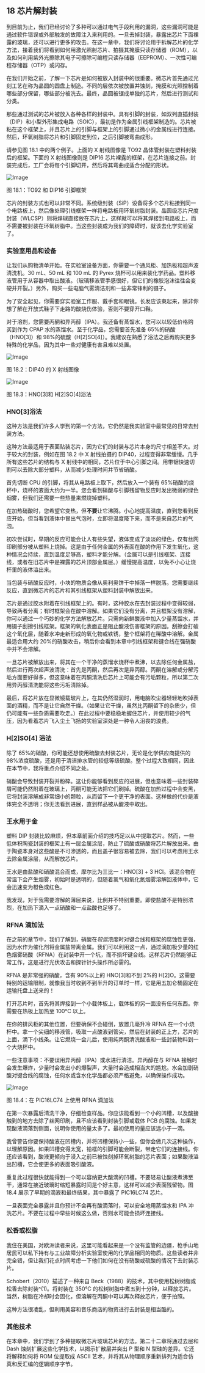 ## **18  芯片解封装**

到目前为止，我们已经讨论了多种可以通过电气手段利用的漏洞，这些漏洞可能是通过软件错误或外部触发的故障注入来利用的。一旦去掉封装，暴露出芯片下面裸露的玻璃，还可以进行更多的攻击。在这一章中，我们将讨论用于拆解芯片的化学方法，接着我们将看到如何用激光照射芯片、拍摄其掩膜只读存储器（ROM），以及如何利用紫外光擦除其电子可擦除可编程只读存储器（EEPROM）、一次性可编程存储器（OTP）或闪存。

在我们开始之前，了解一下芯片是如何被放入封装中的很重要。微芯片首先通过光刻工艺在称为晶圆的圆盘上制造。不同的层依次被放置并蚀刻，掩膜和光照控制着哪些部分保留，哪些部分被洗去。最终，晶圆被锯成单独的芯片，然后进行测试和分类。

那些通过测试的芯片被放入各种各样的封装中。具有引脚的封装，如双列直插封装（DIP）和小型外形集成电路（SOIC），最初是作为金属引线框架制造的。芯片被粘在这个框架上，并且芯片上的引脚与框架上的引脚通过微小的金属线进行连接。然后，环氧树脂将芯片和引脚固定到位，之后引脚被弯曲成形。

请参见图 18.1 中的两个例子。上面的 X 射线图像是 TO92 晶体管封装在塑料封装后的框架。下面的 X 射线图像则是 DIP16 芯片裸露的框架，在芯片连接之前。封装完成后，工厂会将每个引脚切开，然后将其弯曲成适合分配的形状。

![Image](img/f0168-01.jpg)

图 18.1：TO92 和 DIP16 引脚框架

芯片的封装方式也可以非常不同。系统级封装（SiP）设备将多个芯片粘接到同一个电路板上，然后像处理引线框架一样将电路板用环氧树脂封装。晶圆级芯片尺度封装（WLCSP）则将焊球直接放在芯片上，这样就可以将其焊接到电路板上，而不需要被封装在环氧树脂中。当这些封装成为我们的障碍时，就该去化学实验室了。

### **实验室用品和设备**

让我们从购物清单开始。在实验室设备方面，你需要一个通风柜、加热板和超声波清洗机。30 mL、50 mL 和 100 mL 的 Pyrex 烧杯可以用来装化学药品。塑料移液管用于从容器中取出酸液。（玻璃移液管手感很好，但它们的橡胶泡沫往往会变硬并开裂。）另外，购买一些电脑气雾清洁剂和一些非常锋利的镊子。

为了安全起见，你需要穿实验室工作服、戴手套和眼镜。长发应该束起来，除非你想了解在开放式鞋子下走路的酸烧伤体验，否则不要穿开口鞋。

对于溶剂，您需要丙酮和异丙醇（IPA）。我还备有蒸馏水，您可以以较低价格购买到作为 CPAP 水的蒸馏水。至于化学品，您需要首先准备 65%的硝酸（HNO[3]）和 98%的硫酸（H[2]SO[4]）。我建议在熟悉了浴法之后再购买更多特殊的化学品，因为其中一些对健康有害且难以处置。

![Image](img/f0170-01.jpg)

图 18.2：DIP40 的 X 射线图像

![Image](img/f0170-02.jpg)

图 18.3：HNO[3]和 H[2]SO[4]浴法

### **HNO[3]浴法**

这种方法是我们许多人学到的第一个方法，它仍然是我实验室中最常见的日常去封装方法。

这种方法最适用于表面贴装芯片，因为它们的封装与芯片本身的尺寸相差不大。对于较大的封装，例如在图 18.2 中 X 射线拍摄的 DIP40，过程变得非常缓慢。几乎所有这些芯片的结构与 X 射线中的相同，芯片位于中心引脚之间。用带锯快速切割可以去除大部分塑料，从而减少处理时间并节省硝酸。

首先切断 CPU 的引脚，将其从电路板上取下，然后放入一个装有 65%硝酸的烧杯中，烧杯的液面大约为一半。您会看到硝酸与引脚残留物反应时发出微弱的绿色烟雾，但我们还需要一些热量来燃烧掉塑料。

在加热硝酸时，您希望它变热，但**不要**让它沸腾。小心地提高温度，直到您看到反应开始，但当看到液体中冒出气泡时，立即将温度降下来，而不是来自芯片的气泡。

初次尝试时，早期的反应可能会让人有些失望，液体变成了淡淡的绿色，仅有丝网印刷部分被从塑料上烧掉。这是由于任何金属的外表面在酸的作用下发生氧化，这种情况会持续，直到温度足够高，塑料才能分解。（金属可以是引线框架、连接线，或者在旧芯片中是裸露的芯片顶部金属层。）缓慢提高温度，以免不小心让烧杯里的液体溢出来。

当包装与硝酸反应时，小块的物质会像从奥利奥饼干中掉落一样脱落。您需要继续反应，直到微芯片的芯片和其引线框架从塑料封装中解放出来。

芯片是通过胶水附着在引线框架上的。有时，这种胶水在去封装过程中变得较弱，导致两者分离；有时框架会在酸中溶解。如果它们没有分离，并且框架没有溶解，你可以通过一个巧妙的化学方法解放芯片。只需向新鲜酸液中加入少量蒸馏水，并用镊子刮擦引线框架。框架的氧化表面正是阻止酸液伤害框架的原因。刮擦会打破这个氧化层，随着水冲走新形成的氧化物或铁锈，整个框架将在稀酸中溶解。金属最适合用大约 20%的硝酸攻击，稍后你会看到本章中引线框架和键合线在强硝酸中并不会溶解。

一旦芯片被解放出来，将其在一个干净的蒸馏水烧杯中煮沸，以去除任何金属盐，然后进行两次超声波清洗：首先是丙酮，然后再次是异丙醇。丙酮在溶解或分解污垢方面要好得多，但这意味着在丙酮清洗后芯片上可能会有污垢颗粒，所以第二次用异丙醇清洗能将这些污垢清除掉。

最后，将芯片放在显微镜载玻片上，在其仍然湿润时，用电脑吹尘器轻轻地吹掉表面的酒精，而不是让它自然干燥。（如果让它干燥，虽然比丙酮留下的杂质少，但仍可能有一些杂质需要吹走。）在此过程中要稳稳地握住芯片，并使用较少的气压，因为看着芯片飞入尘土飞扬的实验室深处是一种令人沮丧的浪费。

### **H[2]SO[4] 浴法**

除了 65%的硝酸，你可能还想使用硫酸去封装芯片，无论是化学供应商提供的 98%浓度硫酸，还是用于清洁排水管的较低等级硫酸。整个过程大致相同，因此在本节中，我将重点介绍不同之处。

硝酸会导致封装开裂并粉碎。这让你能够看到反应的进展，但也意味着一些封装碎屑可能仍然附着在玻璃上，丙酮可能无法把它们刷掉。硫酸在加热过程中会变黑，它将封装溶解成非常细小的颗粒，从而留下一个更干净的表面。这样做的代价是液体完全不透明；你无法看到进展，直到样品被从酸液中取出。

### **王水用于金**

塑料 DIP 封装比较麻烦，但本章前面介绍的技巧足以从中提取芯片。然而，一些低体积陶瓷封装的框架上有一层金属涂层，防止了硫酸或硝酸将芯片解放出来。由于陶瓷本身对这些酸是不可渗透的，而且盖子很容易被去除，我们可以考虑用王水去除金属涂层，从而解放芯片。

王水是由盐酸和硝酸混合而成，摩尔比为三比一：HNO[3] + 3 HCl。该混合物在常温下会产生烟雾，初始时是透明的，但随着氯气和氧化氮烟雾溶解回液体中，它会迅速变为橙色或红色。

我发现，对于我需要溶解的薄层来说，比例并不特别重要。即使盐酸不是特别浓烈，在加热下滴入一点硝酸和一点盐酸也足够了。

### **RFNA 滴加法**

在之前的章节中，我们了解到，硝酸在*较低*浓度时对键合线和框架的腐蚀性更强，因为水作为催化剂将金属盐带离金属。我们可以利用这一点，通过滴加极少量的红色烟雾硝酸（RFNA）在封装中开一个坑，而不损坏键合线。这样芯片仍然能够正常工作，这是进行光伏攻击和探针针头操作所必需的。

RFNA 是非常强的硝酸，含有 90%以上的 HNO[3]和不到 2%的 H[2]O。这需要特别的运输限制，就像我当时收到不到半升的订单时一样，它是用五加仑桶固定在运输托盘上送来的！

打开芯片时，首先将其焊接到一个小载体板上，载体板的另一面没有任何东西。你需要在热板上加热至 100°C 以上。

在你的排风柜的其他位置，但要确保不会碰倒，放置几毫升冷 RFNA 在一个小烧杯中。拿一个尖细的移液管，吸取一点酸液到管尖，然后在封装的正上方，芯片的上面，滴下小线条。让它燃烧一会儿后，使用纯丙酮清洗酸液和一些封装物料到一个大烧杯中。

一些注意事项：不要误用异丙醇（IPA）或水进行清洁。异丙醇在与 RFNA 接触时会发生爆炸，少量时会发出小的爆裂声，大量时会造成相当大的尴尬。水会加剧硝酸对键合线的腐蚀，任何水或含水化学品都必须严格避免，以确保操作成功。

![Image](img/f0175-01.jpg)

图 18.4：在 PIC16LC74 上使用 RFNA 滴加法

在第一次暴露后清洗干净，仔细检查样品。你应该能看到一个小的凹槽，以及酸接触到的地方去除了丝网印刷，且不应该看到封装引脚或载体 PCB 的腐蚀。如果发现酸液滴落到侧面，说明你使用的量太多了。最初使用的量应该远小于一滴。

我曾警告你要保持酸液在凹槽内，并将凹槽保持小一些，但你会做几次这种操作，以理解原因。如果凹槽变得太宽，铅框的引脚可能会断裂，带走它们的连接线。你还应该看到，酸液更倾向于浸入之前已被蚀刻掉环氧树脂的芯片表面；如果酸液溢出凹槽，它会使更多的表面吸引酸液。

重复此过程很快就能得到一个可以容纳更大酸滴的凹槽。不要轻易让酸液煮沸至干，通常在接近玻璃时缩短暴露时间是个好主意，这样可以减少表面残留物。图 18.4 展示了早期的滴液和最终结果，其中暴露了 PIC16LC74 芯片。

一旦表面完全暴露并且你预计不会再有酸滴落时，可以安全地用蒸馏水和 IPA 冲洗芯片。不要在过程中早些时候这么做，否则水可能会损坏连接线。

### **松香或松脂**

我住在美国，对欧洲读者来说，这里可能看起来是一个没有监管的边疆，枪手山地居民可以私下持有与工业故障分析实验室使用的化学品相同的物质。这些读者并非完全错，但让我们花点时间考虑一下他们如何在没有硝酸或硫酸的情况下去封装芯片。

Schobert（2010）描述了一种来自 Beck（1988）的技术，其中使用松树树脂或松香去除封装^(1)。将封装在 350°C 的松树树脂中煮五到十分钟，以释放芯片。当然，树脂在冷却时会固化，但溶解在丙酮中可以再次释放芯片，便于拍照。

这种方法很凌乱，但利用美容和音乐商店的物资进行去封装是相当酷的。

### **其他技术**

在本章中，我们学到了多种提取微芯片玻璃芯片的方法。第二十二章将通过去层和 Dash 蚀刻扩展这些化学技术，以揭示扩散层并突出 P 型和 N 型硅的差异。它还将解释如何将 ROM 位提取成 ASCII 艺术，并将其从物理顺序重新排列为适合仿真和反汇编的逻辑顺序字节。
